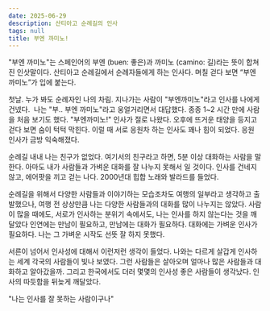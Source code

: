 ```yaml
---
date: 2025-06-29
description: 산티아고 순례길의 인사
tags: null
title: 부엔 까미노!
---
```


"부엔 까미노"는 스페인어의 부엔 (buen: 좋은)과 까미노 (camino: 길)라는 뜻이 합쳐진 인삿말이다. 산티아고 순례길에서 순례자들에게 하는 인사다. 며칠 걷다 보면 “부엔 까미노”가 입에 붙는다. 

  

첫날. 누가 봐도 순례자인 나의 차림. 지나가는 사람이 "부엔까미노"라고 인사를 나에게 건넸다.  나는 "부.. 부엔 까미노"라고 웅얼거리면서 대답했다. 종종 1~2 시간 만에 사람을 처음 보기도 했다. "부엔까미노!" 인사가 절로 나왔다. 오후에 뜨거운 태양을 등지고 걷다 보면 숨이 턱턱 막힌다. 이럴 때 서로 응원차 하는 인사도 꽤나 힘이 되었다. 응원 인사가 금방 익숙해졌다. 

  

순례길 내내 나는 친구가 없었다. 여기서의 친구라고 하면, 5분 이상 대화하는 사람을 말한다. 아마도 내가 사람들과 가벼운 대화를 잘 나누지 못해서 일 것이다. 인사를 건네지 않고, 에어팟을 끼고 걷는 나다. 2000년대 힙합 노래와 발라드를 들었다. 

  
순례길을 위해서 다양한 사람들과 이야기하는 모습조차도 여행의 일부라고 생각하고 출발했으나, 여행 전 상상만큼 나는 다양한 사람들과의 대화를 많이 나누지는 않았다. 사람이 많을 때에도, 서로가 인사하는 분위기 속에서도, 나는 인사를 하지 않는다는 것을 깨달았다 인연에는 만남이 필요하고, 만남에는 대화가 필요하다. 대화에는 가벼운 인사가 필요하다. 나는 그 가벼운 시작도 선뜻 잘 하지 못했다.  

  

서른이 넘어서 인사성에 대해서 이런저런 생각이 들었다. 나와는 다르게 살갑게 인사하는 세계 각국의 사람들이 빛나 보였다. 그런 사람들은 살아오며 얼마나 많은 사람들과 대화하고 알아갔을까. 그리고 한국에서도 더러 몇몇의 인사성 좋은 사람들이 생각났다. 인사의 따듯함을 뒤늦게 깨달았다.

  

"나는 인사를 잘 못하는 사람이구나"